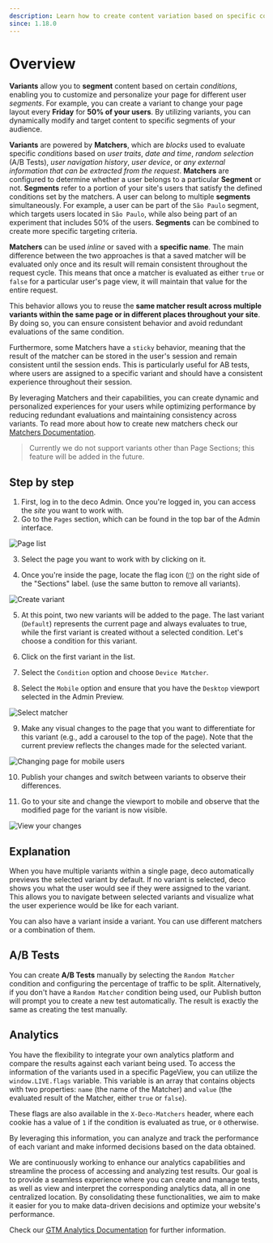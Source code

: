 ```yaml
---
description: Learn how to create content variation based on specific conditions
since: 1.18.0
---
```


# Overview

**Variants** allow you to **segment** content based on certain _conditions_,
enabling you to customize and personalize your page for different user
_segments_. For example, you can create a variant to change your page layout
every **Friday** for **50% of your users**. By utilizing variants, you can
dynamically modify and target content to specific segments of your audience.

**Variants** are powered by **Matchers**, which are _blocks_ used to evaluate
specific _conditions_ based on _user traits_, _date and time_, _random
selection_ (A/B Tests), _user navigation history_, _user device_, or _any
external information that can be extracted from the request_. **Matchers** are
configured to determine whether a user belongs to a particular **Segment** or
not. **Segments** refer to a portion of your site's users that satisfy the
defined conditions set by the matchers. A user can belong to multiple
**segments** simultaneously. For example, a user can be part of the `São Paulo`
segment, which targets users located in `São Paulo`, while also being part of an
experiment that includes 50% of the users. **Segments** can be combined to
create more specific targeting criteria.

**Matchers** can be used _inline_ or saved with a **specific name**. The main
difference between the two approaches is that a saved matcher will be evaluated
only once and its result will remain consistent throughout the request cycle.
This means that once a matcher is evaluated as either `true` or `false` for a
particular user's page view, it will maintain that value for the entire request.

This behavior allows you to reuse the **same matcher result across multiple
variants within the same page or in different places throughout your site**. By
doing so, you can ensure consistent behavior and avoid redundant evaluations of
the same condition.

Furthermore, some Matchers have a `sticky` behavior, meaning that the result of
the matcher can be stored in the user's session and remain consistent until the
session ends. This is particularly useful for AB tests, where users are assigned
to a specific variant and should have a consistent experience throughout their
session.

By leveraging Matchers and their capabilities, you can create dynamic and
personalized experiences for your users while optimizing performance by reducing
redundant evaluations and maintaining consistency across variants. To read more
about how to create new matchers check our
[Matchers Documentation](/docs/en/concepts/matcher).

> Currently we do not support variants other than Page Sections; this feature
> will be added in the future.

## Step by step

1. First, log in to the deco Admin. Once you're logged in, you can access the
   _site_ you want to work with.
2. Go to the `Pages` section, which can be found in the top bar of the Admin
   interface.

![Page list](https://github.com/deco-cx/apps/assets/882438/801edff7-7e6e-4606-8556-bcaf4a2bfec8)

3. Select the page you want to work with by clicking on it.

4. Once you're inside the page, locate the flag icon (`🏴`) on the right side of
   the "Sections" label. (use the same button to remove all variants).

![Create variant](https://github.com/deco-cx/apps/assets/882438/1989b41d-d959-488b-b863-c7b697fa1754)

5. At this point, two new variants will be added to the page. The last variant
   (`Default`) represents the current page and always evaluates to true, while
   the first variant is created without a selected condition. Let's choose a
   condition for this variant.

6. Click on the first variant in the list.
7. Select the `Condition` option and choose `Device Matcher`.
8. Select the `Mobile` option and ensure that you have the `Desktop` viewport
   selected in the Admin Preview.

![Select matcher](https://github.com/deco-cx/apps/assets/882438/c096a2fd-a9e1-4aca-87a9-99da8ca2d9d0)

9. Make any visual changes to the page that you want to differentiate for this
   variant (e.g., add a carousel to the top of the page). Note that the current
   preview reflects the changes made for the selected variant.

![Changing page for mobile users](https://github.com/deco-cx/apps/assets/882438/8f21d149-fd51-45e8-9d74-73c27fce1a56)

10. Publish your changes and switch between variants to observe their
    differences.

11. Go to your site and change the viewport to mobile and observe that the
    modified page for the variant is now visible.

![View your changes](https://github.com/deco-cx/apps/assets/882438/4e18d62b-fbaa-49e0-bf39-72d002a582f8)

## Explanation

When you have multiple variants within a single page, deco automatically
previews the selected variant by default. If no variant is selected, deco shows
you what the user would see if they were assigned to the variant. This allows
you to navigate between selected variants and visualize what the user experience
would be like for each variant.

You can also have a variant inside a variant. You can use different matchers or
a combination of them.

## A/B Tests

You can create **A/B Tests** manually by selecting the `Random Matcher`
condition and configuring the percentage of traffic to be split. Alternatively,
if you don't have a `Random Matcher` condition being used, our Publish button
will prompt you to create a new test automatically. The result is exactly the
same as creating the test manually.

## Analytics

You have the flexibility to integrate your own analytics platform and compare
the results against each variant being used. To access the information of the
variants used in a specific PageView, you can utilize the `window.LIVE.flags`
variable. This variable is an array that contains objects with two properties:
`name` (the name of the Matcher) and `value` (the evaluated result of the
Matcher, either `true` or `false`).

These flags are also available in the `X-Deco-Matchers` header, where each
cookie has a value of `1` if the condition is evaluated as true, or `0`
otherwise.

By leveraging this information, you can analyze and track the performance of
each variant and make informed decisions based on the data obtained.

We are continuously working to enhance our analytics capabilities and streamline
the process of accessing and analyzing test results. Our goal is to provide a
seamless experience where you can create and manage tests, as well as view and
interpret the corresponding analytics data, all in one centralized location. By
consolidating these functionalities, we aim to make it easier for you to make
data-driven decisions and optimize your website's performance.

Check our [GTM Analytics Documentation](/docs/en/composable-apis/gtm) for
further information.
